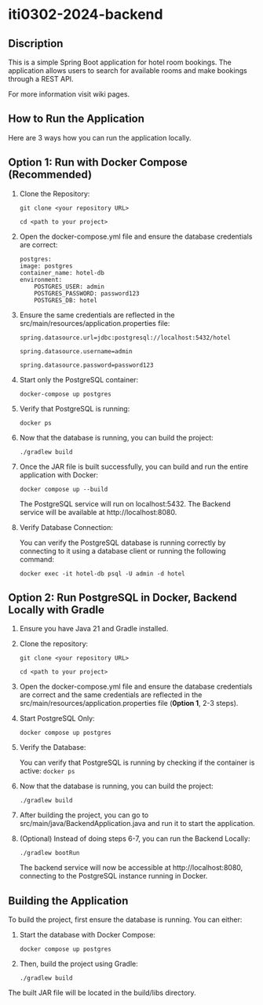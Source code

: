 # iti0302-2024-backend



## Discription  
This is a simple Spring Boot application for hotel room bookings. 
The application allows users to search for available rooms and make bookings through a REST API.

For more information visit wiki pages.

## How to Run the Application

Here are 3 ways how you can run the application locally.

## Option 1: Run with Docker Compose (Recommended)

1. Clone the Repository:

    ```git clone <your repository URL>```

    ```cd <path to your project>```

2. Open the docker-compose.yml file and ensure the database credentials are correct:
    ```
    postgres:
    image: postgres
    container_name: hotel-db
    environment:
        POSTGRES_USER: admin
        POSTGRES_PASSWORD: password123
        POSTGRES_DB: hotel
    ```

3. Ensure the same credentials are reflected in the src/main/resources/application.properties file:

    ```spring.datasource.url=jdbc:postgresql://localhost:5432/hotel```

    ```spring.datasource.username=admin```

    ```spring.datasource.password=password123```

4. Start only the PostgreSQL container:
    
    ```docker-compose up postgres```

5. Verify that PostgreSQL is running:

    ```docker ps```

6. Now that the database is running, you can build the project:

    ```./gradlew build```


7. Once the JAR file is built successfully, you can build and run the entire application with Docker:

    ```docker compose up --build```

    The PostgreSQL service will run on localhost:5432.
    The Backend service will be available at http://localhost:8080.

8. Verify Database Connection:

    You can verify the PostgreSQL database is running correctly by connecting to it using a database client or running the following command:

    ```docker exec -it hotel-db psql -U admin -d hotel```


## Option 2: Run PostgreSQL in Docker, Backend Locally with Gradle

1. Ensure you have Java 21 and Gradle installed.  


2. Clone the repository:  

    ```git clone <your repository URL>```

    ```cd <path to your project>```

3. Open the docker-compose.yml file and ensure the database credentials are correct and the same credentials are reflected in the src/main/resources/application.properties file (**0ption 1**, 2-3 steps).

4. Start PostgreSQL Only:

    ```docker compose up postgres```

5. Verify the Database:

    You can verify that PostgreSQL is running by checking if the container is active:
    ```docker ps```

6. Now that the database is running, you can build the project:

    ```./gradlew build```

7. After building the project, you can go to src/main/java/BackendApplication.java and run it to start the application.

8. (Optional) Instead of doing steps 6-7, you can run the Backend Locally:

    ```./gradlew bootRun```

    The backend service will now be accessible at http://localhost:8080, connecting to the PostgreSQL instance running in Docker.


## Building the Application
To build the project, first ensure the database is running. You can either:

1. Start the database with Docker Compose:

    ```docker compose up postgres```

2. Then, build the project using Gradle:

    ```./gradlew build```

The built JAR file will be located in the build/libs directory.
